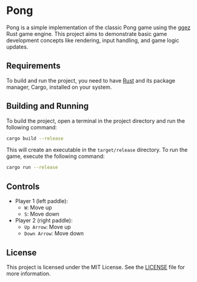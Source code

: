 # Pong

Pong is a simple implementation of the classic Pong game using the [ggez](https://github.com/ggez/ggez) Rust game engine. This project aims to demonstrate basic game development concepts like rendering, input handling, and game logic updates.

## Requirements

To build and run the project, you need to have [Rust](https://www.rust-lang.org/tools/install) and its package manager, Cargo, installed on your system.

## Building and Running

To build the project, open a terminal in the project directory and run the following command:

```sh
cargo build --release
```

This will create an executable in the `target/release` directory. To run the game, execute the following command:

```sh
cargo run --release
```

## Controls

- Player 1 (left paddle):
  - `W`: Move up
  - `S`: Move down
- Player 2 (right paddle):
  - `Up Arrow`: Move up
  - `Down Arrow`: Move down

## License

This project is licensed under the MIT License. See the [LICENSE](LICENSE) file for more information.


